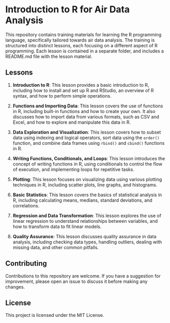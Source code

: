 # Introduction to R for Air Data Analysis

This repository contains training materials for learning the R programming language, specifically tailored towards air data analysis. The training is structured into distinct lessons, each focusing on a different aspect of R programming. Each lesson is contained in a separate folder, and includes a README.md file with the lesson material.

## Lessons

1. **Introduction to R**: This lesson provides a basic introduction to R, including how to install and set up R and RStudio, an overview of R syntax, and how to perform simple operations.

2. **Functions and Importing Data**: This lesson covers the use of functions in R, including built-in functions and how to create your own. It also discusses how to import data from various formats, such as CSV and Excel, and how to explore and manipulate this data in R.

3. **Data Exploration and Visualization**: This lesson covers how to subset data using indexing and logical operators, sort data using the `order()` function, and combine data frames using `rbind()` and `cbind()` functions in R.

4. **Writing Functions, Conditionals, and Loops**: This lesson introduces the concept of writing functions in R, using conditionals to control the flow of execution, and implementing loops for repetitive tasks.
    
5. **Plotting**: This lesson focuses on visualizing data using various plotting techniques in R, including scatter plots, line graphs, and histograms.

6. **Basic Statistics**: This lesson covers the basics of statistical analysis in R, including calculating means, medians, standard deviations, and correlations.

7. **Regression and Data Transformation**: This lesson explores the use of linear regression to understand relationships between variables, and how to transform data to fit linear models.

8. **Quality Assurance**: This lesson discusses quality assurance in data analysis, including checking data types, handling outliers, dealing with missing data, and other common pitfalls.

## Contributing

Contributions to this repository are welcome. If you have a suggestion for improvement, please open an issue to discuss it before making any changes.

## License

This project is licensed under the MIT License. 
